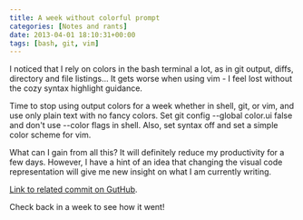 ```yaml
---
title: A week without colorful prompt
categories: [Notes and rants]
date: 2013-04-01 18:10:31+00:00
tags: [bash, git, vim]
---
```


I noticed that I rely on colors in the bash terminal a lot, as in git output,
diffs, directory and file listings... It gets worse when using vim - I feel
lost without the cozy syntax highlight guidance.

Time to stop using output colors for a week whether in shell, git, or vim, and
use only plain text with no fancy colors. Set git config --global color.ui
false and don't use --color flags in shell. Also, set syntax off and set a
simple color scheme for vim.

What can I gain from all this? It will definitely reduce my productivity for a
few days. However, I have a hint of an idea that changing the visual code
representation will give me new insight on what I am currently writing.

[Link to related commit on GutHub](https://github.com/ruslanosipov/dotfiles/commit/b2b592e4f5b4b2f5bb962651a03f9d83b3ab53b7).

Check back in a week to see how it went!
